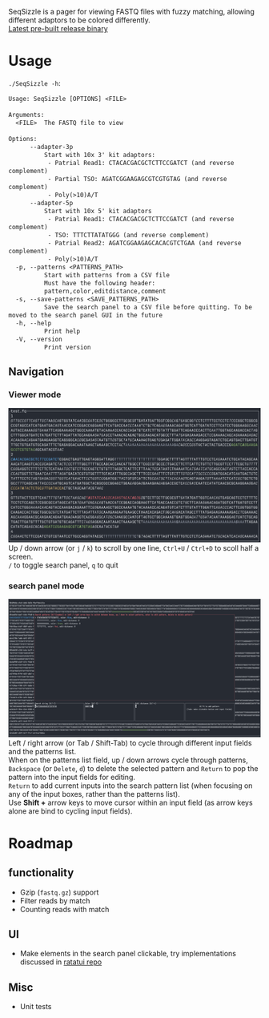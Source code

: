SeqSizzle is a pager for viewing FASTQ files with fuzzy matching, allowing different adaptors to be colored differently.  
[Latest pre-built release binary](https://github.com/ChangqingW/SeqSizzle/releases/latest)  

# Usage
`./SeqSizzle -h`:
```
Usage: SeqSizzle [OPTIONS] <FILE>

Arguments:
  <FILE>  The FASTQ file to view

Options:
      --adapter-3p
          Start with 10x 3' kit adaptors:
           - Patrial Read1: CTACACGACGCTCTTCCGATCT (and reverse complement)
           - Partial TSO: AGATCGGAAGAGCGTCGTGTAG (and reverse complement)
           - Poly(>10)A/T
      --adapter-5p
          Start with 10x 5' kit adaptors
           - Patrial Read1: CTACACGACGCTCTTCCGATCT (and reverse complement)
           - TSO: TTTCTTATATGGG (and reverse complement)
           - Patrial Read2: AGATCGGAAGAGCACACGTCTGAA (and reverse complement)
           - Poly(>10)A/T
  -p, --patterns <PATTERNS_PATH>
          Start with patterns from a CSV file
          Must have the following header:
          pattern,color,editdistance,comment
  -s, --save-patterns <SAVE_PATTERNS_PATH>
          Save the search panel to a CSV file before quitting. To be moved to the search panel GUI in the future
  -h, --help
          Print help
  -V, --version
          Print version
```
## Navigation
### Viewer mode
![Viewer mode](./img/viewer_mode.png)
Up / down arrow (or `j` / `k`) to scroll by one line, `Ctrl+U` / `Ctrl+D` to scoll half a screen.  
`/` to toggle search panel, `q` to quit

### search panel mode
![Search panel mode](./img/search_panel.png)
Left / right arrow (or Tab / Shift-Tab) to cycle through different input fields and the patterns list.  
When on the patterns list field, up / down arrows cycle through patterns, `Backspace` (or `Delete`, `d`) to delete the selected pattern and `Return` to pop the pattern into the input fields for editing.  
`Return` to add current inputs into the search pattern list (when focusing on any of the input boxes, rather than the patterns list).  
Use **Shift +** arrow keys to move cursor within an input field (as arrow keys alone are bind to cycling input fields).  

# Roadmap
## functionality 
 * Gzip (`fastq.gz`) support  
 * Filter reads by match  
 * Counting reads with match  
## UI
 * Make elements in the search panel clickable, try implementations discussed in [ratatui repo](https://github.com/ratatui-org/ratatui/discussions/552)  
## Misc
 * Unit tests  
